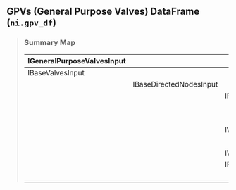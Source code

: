 ## GPVs (General Purpose Valves) DataFrame (`ni.gpv_df`)

> ### **Summary Map**
>
> | IGeneralPurposeValvesInput | | |||
> |--|--|--|--|--|
> | IBaseValvesInput |||||
> | | IBaseDirectedNodesInput ||||
> | | | IPointNodesInput | ||
> | | | | IActiveElementsInput ||
> | | | | IElementsInput ||
> | | | IWaterZoneableNetworkElementsInput ||||
> | | | | IActiveElementsInput ||
> | | | IWaterQualityElementsInput |||
> | | | IPhysicalNodeElementsInput |||
> | | | | IPointNodesInput ||
